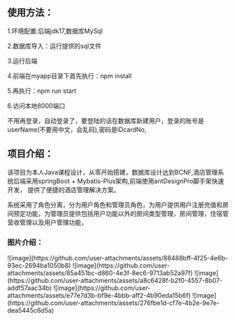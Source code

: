 <h2>使用方法：</h2>
<p>1.环境配置:后端jdk17,数据库MySql</p>
<p>2.数据库导入：运行提供的sql文件</p>
<p>3.运行后端</p>
<p>4.前端在myapp目录下首先执行：npm install </p>
<p>5.再执行：npm run start</p>
<p>6.访问本地8000端口</p>
<p>不用再登录，自动登录了，要登陆的话在数据库新建用户，登录的账号是userName(不要用中文，会乱码),密码是iDcardNo,</p>
<h2>项目介绍：</h2>
<p>
    该项目为本人Java课程设计，从零开始搭建，数据库设计达到BCNF,酒店管理系统后端采用springBoot + Mybatis-Plus架构,前端使用antDesignPro脚手架快速开发，
    提供了便捷的酒店管理解决方案。
</p>
<p>
    系统采用了角色分离，分为用户角色和管理员角色，为用户提供用户注册充值和房间预定功能，为管理员提供包括用户功能以外的房间类型管理，房间管理，住宿管营收管理以及用户管理功能，
</p>
<h3>图片介绍：</h3>
![image](https://github.com/user-attachments/assets/88488bff-4f25-4e6b-93ec-2694ba1050b8)
![image](https://github.com/user-attachments/assets/85a451bc-d860-4e3f-8ec6-9713ab52a97f)
![image](https://github.com/user-attachments/assets/a8c6428f-b2f0-4557-8b07-addf57aac34b)
![image](https://github.com/user-attachments/assets/e77e7d3b-bf9e-4bbb-aff2-4b90eda15b6f)
![image](https://github.com/user-attachments/assets/276fbe1d-cf7e-4b2e-9e7e-dea5445c6d5a)


